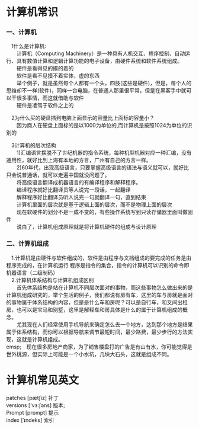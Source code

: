 # 计算机常识
### 一、计算机
&emsp;1什么是计算机:<br>
&emsp;&emsp;计算机（Computing Machinery）是一种具有人机交互、程序控制、自动运行、具有数值计算和逻辑计算功能的电子设备，由硬件系统和软件系统组成。<br>
&emsp;&emsp;硬件是看得见的摸的着的<br>
&emsp;&emsp;软件是看不见摸不着实体，虚的东西<br>
&emsp;&emsp;举个例子，就是虽然每个人都有一个头，四肢(这些是硬件)，但是，每个人的思维却不一样(软件)，同样一台电脑，在普通人那里很平常，但是在黑客手中就可以干很多事情，而这就借助与软件<br>
&emsp;&emsp;硬件是凌驾于软件之上的<br>

&emsp;2为什么买的硬盘插到电脑上面显示的容量比上面标的容量小？<br>
&emsp;&emsp;因为商人在硬盘上面标的是以1000为单位的,而计算机是按照1024为单位的识别的<br>

&emsp;3计算机的层次结构<br>
&emsp;&emsp;1)汇编语言摆脱不了世纪机器的指令系统，每种机型机器对应一种汇编，没有通用性，就好比到上海有本地的方言，广州有自己的方言一样。<br>
&emsp;&emsp;2)60年代，出现高级语言，只要掌握高级语言的语法与语义就可以，就好比只会说普通话，就可以走遍中国就没问题了。<br>
&emsp;&emsp;将高级语言翻译成机器语言的有编译程序和解释程序。<br>
&emsp;&emsp;编译程序就好比翻译员等人说完一段话，一起翻译<br>
&emsp;&emsp;解释程序好比翻译员听人说完一句就翻译一句，直到结束<br>
&emsp;&emsp;计算机里面的层次就是基于逻辑上面的层次，而不是物理上面的层次<br>
&emsp;&emsp;现在软硬件的划分不是一成不变的，有些操作系统写到只读存储器里面叫做固件<br>
&emsp;&emsp;说白了，计算机组成原理就是将计算机硬件的组成与设计原理<br>

### 二、计算机组成
&emsp;1.计算机是由硬件与软件组成的，软件是由程序与文档组成的要完成的任务是由程序完成的，在计算机运行 程序是指令的集合，指令的计算机可以识别的命令即机器语言（二级制码）<br>
&emsp;2.计算机体系结构与计算机组成区别<br>
&emsp;&emsp;首先体系结构是站在计算机不同层次面对的事物，而这些事物怎么做出来的是计算机组成研究的，举个生活的例子，我们都说有房有车，这里的车与房就是面对的事物属于体系结构的内容，但是是什么车和房呢？可以是自行车，和叉间出租房，也可以是宝马和别墅，这里是解释车和房具体是什么的属于计算机组成的概念。<br>
&emsp;&emsp;尤其现在人们经常使用手机导航来确定怎么去一个地方，达到那个地方是结果属于体系结构，而你可以根据导航来调节最短时间，最少路费，最少步行的方法实现，这就是计算机组成。<br>
emsp;&emsp;现在很多房地产商家，为了销售楼盘打的广告是有山有水，你可能觉得是世外桃源，但实际上可能是一个小水坑，几块大石头，这就是组成不同。<br>
 
# 计算机常见英文
patches [pætʃiz] 补丁<br>
versions  ['vɜ:ʃəns]  版本;<br>
Prompt  [prɒmpt]  提示<br>
index  [ˈɪndeks]  索引<br>
